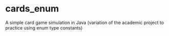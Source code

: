 # cards_enum
A simple card game simulation in Java (variation of the academic project to practice using enum type constants)
